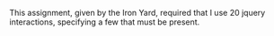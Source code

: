 This assignment, given by the Iron Yard, required that I use 20 jquery interactions, specifying a few that must be present.

